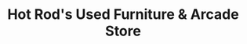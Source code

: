 ---
title: "Hot Rod's Used Furniture & Arcade Store"
url: /greenville/hot-rods-used-furniture-and-arcade-store/
shop: furniture
---